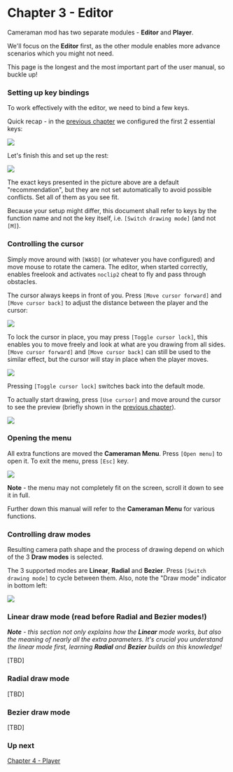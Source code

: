 # Chapter 3 - Editor

Cameraman mod has two separate modules - **Editor** and **Player**.

We'll focus on the **Editor** first, as the other module enables more advance scenarios which you might not need.

This page is the longest and the most important part of the user manual, so buckle up!

### Setting up key bindings

To work effectively with the editor, we need to bind a few keys. 

Quick recap - in the [previous chapter](ch02.quick-start.md) we configured the first 2 essential keys:

![](img/cman-controls-filled.png)

Let's finish this and set up the rest:

![](img/cman-controls-filled-all.png)

The exact keys presented in the picture above are a default "recommendation", but they are not set automatically to avoid possible conflicts.
Set all of them as you see fit.

Because your setup might differ, this document shall refer to keys by the function name and not the key itself, i.e. `[Switch drawing mode]` (and not `[M]`).

### Controlling the cursor

Simply move around with `[WASD]` (or whatever you have configured) and move mouse to rotate the camera.
The editor, when started correctly, enables freelook and activates `noclip2` cheat to fly and pass through obstacles.

The cursor always keeps in front of you. Press `[Move cursor forward]` and `[Move cursor back]` to adjust the distance between the player and the cursor:

![](img/cman-cursor-fwd-back.png)

To lock the cursor in place, you may press `[Toggle cursor lock]`, this enables you to move freely and look at what are you drawing from all sides.
`[Move cursor forward]` and `[Move cursor back]` can still be used to the similar effect, but the cursor will stay in place when the player moves.

![](img/cman-cursor-locked-fwd-back.png)

Pressing `[Toggle cursor lock]` switches back into the default mode.

To actually start drawing, press `[Use cursor]` and move around the cursor to see the preview (briefly shown in the [previous chapter](ch02.quick-start.md)).

![](img/cman-simple-draw.png)

### Opening the menu

All extra functions are moved the **Cameraman Menu**. Press `[Open menu]` to open it.
To exit the menu, press `[Esc]` key.

![](img/cman-menu-full.png)

**Note** - the menu may not completely fit on the screen, scroll it down to see it in full.

Further down this manual will refer to the **Cameraman Menu** for various functions.

### Controlling draw modes

Resulting camera path shape and the process of drawing depend on which of the 3 **Draw modes** is selected. 

The 3 supported modes are **Linear**, **Radial** and **Bezier**. Press `[Switch drawing mode]` to cycle between them.
Also, note the "Draw mode" indicator in bottom left:

![](img/cman-ui-drawmode.png)

### Linear draw mode (read before Radial and Bezier modes!)

_**Note** - this section not only explains how the **Linear** mode works, but also the meaning of nearly all the extra parameters.
It's crucial you understand the linear mode first, learning **Radial** and **Bezier** builds on this knowledge!_

[TBD]

### Radial draw mode

[TBD]

### Bezier draw mode

[TBD]

### Up next

[Chapter 4 - Player](ch04.player.md)
